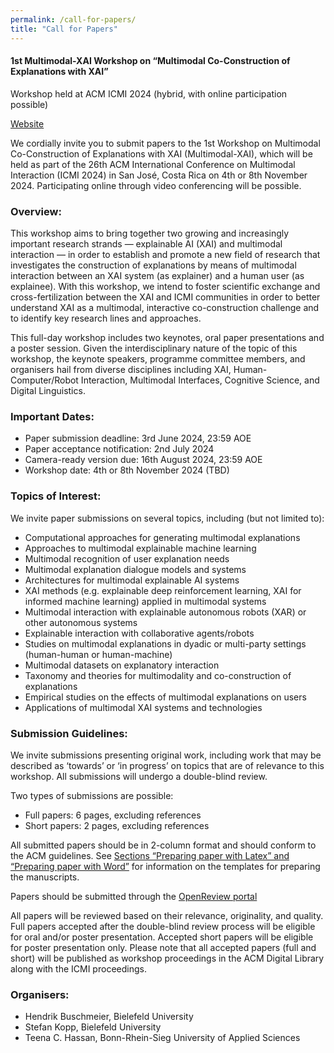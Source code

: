 ```yaml
---
permalink: /call-for-papers/
title: "Call for Papers"
---
```


#### 1st Multimodal-XAI Workshop on “Multimodal Co-Construction of Explanations with XAI”

Workshop held at ACM ICMI 2024 (hybrid, with online participation possible)

[Website](https://dililab.github.io/multimodal-xai-2024/)


We cordially invite you to submit papers to the 1st Workshop on Multimodal Co-Construction of Explanations with XAI (Multimodal-XAI), which will be held as part of the 26th ACM International Conference on Multimodal Interaction (ICMI 2024) in San José, Costa Rica on 4th or 8th November 2024. Participating online  through video conferencing will be possible.

### Overview:
This workshop aims to bring together two growing and increasingly important research strands — explainable AI (XAI) and multimodal interaction — in order to establish and promote a new field of research that investigates the construction of explanations by means of multimodal interaction between an XAI system (as explainer) and a human user (as explainee). With this workshop, we intend to foster scientific exchange and cross-fertilization between the XAI and ICMI communities in order to better understand XAI as a multimodal, interactive co-construction challenge and to identify key research lines and approaches.

This full-day workshop includes two keynotes, oral paper presentations and a poster session. Given the interdisciplinary nature of the topic of this workshop, the keynote speakers, programme committee members, and organisers hail from diverse disciplines including XAI, Human-Computer/Robot Interaction, Multimodal Interfaces, Cognitive Science, and Digital Linguistics. 

### Important Dates:
*	Paper submission deadline: 3rd June 2024, 23:59 AOE
*	Paper acceptance notification: 2nd July 2024
*	Camera-ready version due: 16th August 2024, 23:59 AOE
*	Workshop date: 4th or 8th November 2024 (TBD)

### Topics of Interest:
We invite paper submissions on several topics, including (but not limited to):
*	Computational approaches for generating multimodal explanations
*	Approaches to multimodal explainable machine learning
*	Multimodal recognition of user explanation needs 
*	Multimodal explanation dialogue models and systems
*	Architectures for multimodal explainable AI systems
*	XAI methods (e.g. explainable deep reinforcement learning, XAI for informed machine learning) applied in multimodal systems
*	Multimodal interaction with explainable autonomous robots (XAR) or other autonomous systems
*	Explainable interaction with collaborative agents/robots
*	Studies on multimodal explanations in dyadic or multi-party settings (human-human or human-machine)
*	Multimodal datasets on explanatory interaction
*	Taxonomy and theories for multimodality and co-construction of explanations
*	Empirical studies on the effects of multimodal explanations on users
*	Applications of multimodal XAI systems and technologies


### Submission Guidelines:
We invite submissions presenting original work, including work that may be described as ‘towards’ or ‘in progress’ on topics that are of relevance to this workshop. All submissions will undergo a double-blind review.

Two types of submissions are possible:
*	Full papers: 6 pages, excluding references
*	Short papers: 2 pages, excluding references

All submitted papers should be in 2-column format and should conform to the ACM guidelines. See [Sections “Preparing paper with Latex” and “Preparing paper with Word”](https://icmi.acm.org/2024/guidelines/) for information on the templates for preparing the manuscripts.

Papers should be submitted through the [OpenReview portal](https://openreview.net/group?id=ACM.org/ICMI/2024/Workshop/MultimodalXAI)

All papers will be reviewed based on their relevance, originality, and quality. Full papers accepted after the double-blind review process will be eligible for oral and/or poster presentation. Accepted short papers will be  eligible for poster presentation only. Please note that all accepted papers (full and short) will be published as workshop proceedings in the ACM Digital Library along with the ICMI proceedings. 

### Organisers:
*	Hendrik Buschmeier, Bielefeld University
*	Stefan Kopp, Bielefeld University
*	Teena C. Hassan, Bonn-Rhein-Sieg University of Applied Sciences

